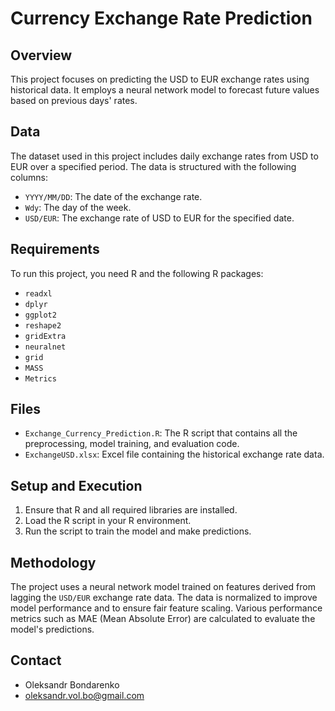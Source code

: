 # Currency Exchange Rate Prediction

## Overview
This project focuses on predicting the USD to EUR exchange rates using historical data. It employs a neural network model to forecast future values based on previous days' rates.

## Data
The dataset used in this project includes daily exchange rates from USD to EUR over a specified period. The data is structured with the following columns:
- `YYYY/MM/DD`: The date of the exchange rate.
- `Wdy`: The day of the week.
- `USD/EUR`: The exchange rate of USD to EUR for the specified date.

## Requirements
To run this project, you need R and the following R packages:
- `readxl`
- `dplyr`
- `ggplot2`
- `reshape2`
- `gridExtra`
- `neuralnet`
- `grid`
- `MASS`
- `Metrics`

## Files
- `Exchange_Currency_Prediction.R`: The R script that contains all the preprocessing, model training, and evaluation code.
- `ExchangeUSD.xlsx`: Excel file containing the historical exchange rate data.

## Setup and Execution
1. Ensure that R and all required libraries are installed.
2. Load the R script in your R environment.
3. Run the script to train the model and make predictions.

## Methodology
The project uses a neural network model trained on features derived from lagging the `USD/EUR` exchange rate data. The data is normalized to improve model performance and to ensure fair feature scaling. Various performance metrics such as MAE (Mean Absolute Error) are calculated to evaluate the model's predictions.

## Contact
- Oleksandr Bondarenko
- oleksandr.vol.bo@gmail.com
